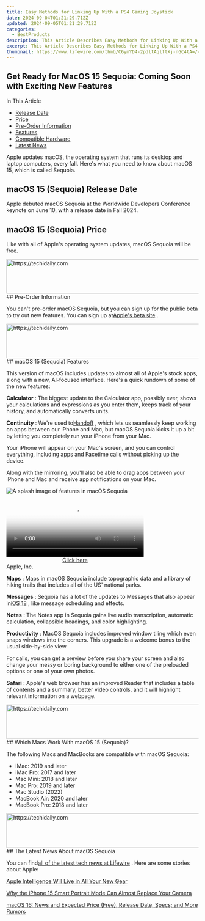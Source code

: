 ```yaml
---
title: Easy Methods for Linking Up With a PS4 Gaming Joystick
date: 2024-09-04T01:21:29.712Z
updated: 2024-09-05T01:21:29.712Z
categories:
  - BestProducts
description: This Article Describes Easy Methods for Linking Up With a PS4 Gaming Joystick
excerpt: This Article Describes Easy Methods for Linking Up With a PS4 Gaming Joystick
thumbnail: https://www.lifewire.com/thmb/C6ymYD4-2pdltAqlftXj-nGC4tA=/400x300/filters:no_upscale():max_bytes(150000):strip_icc():format(webp)/IMG_20180818_212227336_HDR-5b79ec8346e0fb0050113220-ba81f0c248fc4d698e957d9ff101519f.jpg
---
```


## Get Ready for MacOS 15 Sequoia: Coming Soon with Exciting New Features

 In This Article

* [Release Date](https://www.lifewire.com/#toc-macos-15-sequoia-release-date)
* [Price](https://www.lifewire.com/#toc-macos-15-sequoia-price)
* [Pre-Order Information](https://www.lifewire.com/#toc-pre-order-information)
* [Features](https://www.lifewire.com/#toc-macos-15-sequoia-features)
* [Compatible Hardware](https://www.lifewire.com/#toc-which-macs-work-with-macos-15-sequoia)
* [Latest News](https://www.lifewire.com/#toc-the-latest-news-about-macos-sequoia)

 Apple updates macOS, the operating system that runs its desktop and laptop computers, every fall. Here's what you need to know about macOS 15, which is called Sequoia.

## macOS 15 (Sequoia) Release Date

 Apple debuted macOS Sequoia at the Worldwide Developers Conference keynote on June 10, with a release date in Fall 2024.

## macOS 15 (Sequoia) Price

 Like with all of Apple's operating system updates, macOS Sequoia will be free.

<!-- affiliate ads begin -->
<a href="https://appsumo.8odi.net/c/5597632/2043618/7443" target="_top" id="2043618">
  <img src="//a.impactradius-go.com/display-ad/7443-2043618" border="0" alt="https://techidaily.com" width="728" height="90"/>
</a>
<img height="0" width="0" src="https://appsumo.8odi.net/i/5597632/2043618/7443" style="position:absolute;visibility:hidden;" border="0" />
<!-- affiliate ads end -->
## Pre-Order Information

 You can't pre-order macOS Sequoia, but you can sign up for the public beta to try out new features. You can sign up at[Apple's beta site](https://beta.apple.com) .

<!-- affiliate ads begin -->
<a href="https://aligracehair.sjv.io/c/5597632/2006960/19272" target="_top" id="2006960">
  <img src="//a.impactradius-go.com/display-ad/19272-2006960" border="0" alt="https://techidaily.com" width="728" height="90"/>
</a>
<img height="0" width="0" src="https://aligracehair.sjv.io/i/5597632/2006960/19272" style="position:absolute;visibility:hidden;" border="0" />
<!-- affiliate ads end -->
## macOS 15 (Sequoia) Features

 This version of macOS includes updates to almost all of Apple's stock apps, along with a new, AI-focused interface. Here's a quick rundown of some of the new features:

**Calculator** : The biggest update to the Calculator app, possibly ever, shows your calculations and expressions as you enter them, keeps track of your history, and automatically converts units.

**Continuity** : We're used to[Handoff](https://www.lifewire.com/everything-you-need-to-know-about-handoff-4079966) , which lets us seamlessly keep working on apps between our iPhone and Mac, but macOS Sequoia kicks it up a bit by letting you completely run your iPhone from your Mac.

 Your iPhone will appear on your Mac's screen, and you can control everything, including apps and Facetime calls without picking up the device.

 Along with the mirroring, you'll also be able to drag apps between your iPhone and Mac and receive app notifications on your Mac.

![A splash image of features in macOS Sequoia](https://www.lifewire.com/thmb/ONAPv3Ngn4fkhdD98YdmH20NSjw=/960x0/filters:no_upscale():max_bytes(150000):strip_icc():format(webp)/macOSSequoiafeaturessplash-d3561c06521a496a9157728b767d7050.jpg)

<!-- affiliate ads begin -->
<span id="1982485">
					<video width="360" height="150" style="cursor:pointer"
           poster="//a.impactradius-go.com/display-clicktoplayimage/1982485.png"
           onclick="if(!this.playClicked){this.play();this.setAttribute('controls',true);this.playClicked=true;}">
	   <source src="//a.impactradius-go.com/display-ad/22993-1982485">
	   <img src="//a.impactradius-go.com/display-clicktoplayimage/1982485.png" style="border: none; height: 100%; width: 100%; object-fit: contain">
	</video>
	<div style="width:360px;text-align:center"><a href="javascript:window.open(decodeURIComponent('https%3A%2F%2Fhomestyler.sjv.io%2Fc%2F5597632%2F1982485%2F22993'), '_blank');void(0);">Click here</a></div>
</span>
<img height="0" width="0" src="https://imp.pxf.io/i/5597632/1982485/22993" style="position:absolute;visibility:hidden;" border="0" />
<!-- affiliate ads end -->
Apple, Inc.

**Maps** : Maps in macOS Sequoia include topographic data and a library of hiking trails that includes all of the US' national parks.

**Messages** : Sequoia has a lot of the updates to Messages that also appear in[iOS 18](https://www.lifewire.com/ios-18-8552216) , like message scheduling and effects.

**Notes** : The Notes app in Sequoia gains live audio transcription, automatic calculation, collapsible headings, and color highlighting.

**Productivity** : MacOS Sequoia includes improved window tiling which even snaps windows into the corners. This upgrade is a welcome bonus to the usual side-by-side view.

 For calls, you can get a preview before you share your screen and also change your messy or boring background to either one of the preloaded options or one of your own photos.

**Safari** : Apple's web browser has an improved Reader that includes a table of contents and a summary, better video controls, and it will highlight relevant information on a webpage.

<!-- affiliate ads begin -->
<a href="https://appsumo.8odi.net/c/5597632/2043662/7443" target="_top" id="2043662">
  <img src="//a.impactradius-go.com/display-ad/7443-2043662" border="0" alt="https://techidaily.com" width="728" height="90"/>
</a>
<img height="0" width="0" src="https://appsumo.8odi.net/i/5597632/2043662/7443" style="position:absolute;visibility:hidden;" border="0" />
<!-- affiliate ads end -->
## Which Macs Work With macOS 15 (Sequoia)?

 The following Macs and MacBooks are compatible with macOS Sequoia:

* iMac: 2019 and later
* iMac Pro: 2017 and later
* Mac Mini: 2018 and later
* Mac Pro: 2019 and later
* Mac Studio (2022)
* MacBook Air: 2020 and later
* MacBook Pro: 2018 and later

<!-- affiliate ads begin -->
<a href="https://aligracehair.sjv.io/c/5597632/1934188/19272" target="_top" id="1934188">
  <img src="//a.impactradius-go.com/display-ad/19272-1934188" border="0" alt="https://techidaily.com" width="728" height="90"/>
</a>
<img height="0" width="0" src="https://aligracehair.sjv.io/i/5597632/1934188/19272" style="position:absolute;visibility:hidden;" border="0" />
<!-- affiliate ads end -->
## The Latest News About macOS Sequoia

 You can find[all of the latest tech news at Lifewire](https://www.lifewire.com/news-4795879) . Here are some stories about Apple:

[Apple Intelligence Will Live in All Your New Gear](https://www.lifewire.com/apple-intelligence-announced-8661142)

[Why the iPhone 15 Smart Portrait Mode Can Almost Replace Your Camera](https://www.lifewire.com/iphone-15-smart-portrait-mode-8282549)

[macOS 16: News and Expected Price (Free), Release Date, Specs; and More Rumors](https://www.lifewire.com/macos-16-8612551)


<ins class="adsbygoogle"
     style="display:block"
     data-ad-format="autorelaxed"
     data-ad-client="ca-pub-7571918770474297"
     data-ad-slot="1223367746"></ins>



<ins class="adsbygoogle"
     style="display:block"
     data-ad-client="ca-pub-7571918770474297"
     data-ad-slot="8358498916"
     data-ad-format="auto"
     data-full-width-responsive="true"></ins>



